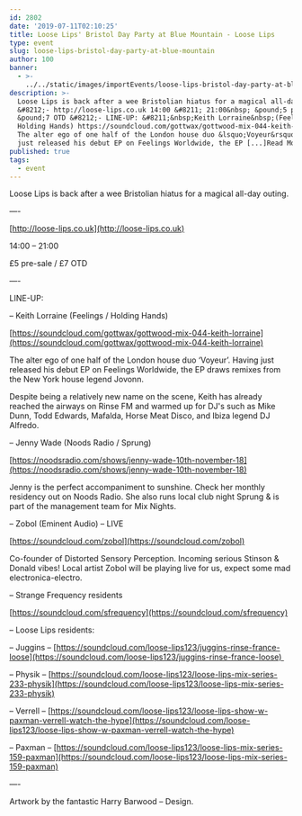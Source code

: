 ```yaml
---
id: 2802
date: '2019-07-11T02:10:25'
title: Loose Lips' Bristol Day Party at Blue Mountain - Loose Lips
type: event
slug: loose-lips-bristol-day-party-at-blue-mountain
author: 100
banner:
  - >-
    ../../static/images/importEvents/loose-lips-bristol-day-party-at-blue-mountain/image2802.jpeg
description: >-
  Loose Lips is back after a wee Bristolian hiatus for a magical all-day outing.
  &#8212;- http://loose-lips.co.uk 14:00 &#8211; 21:00&nbsp; &pound;5 pre-sale /
  &pound;7 OTD &#8212;- LINE-UP: &#8211;&nbsp;Keith Lorraine&nbsp;(Feelings /
  Holding Hands) https://soundcloud.com/gottwax/gottwood-mix-044-keith-lorraine
  The alter ego of one half of the London house duo &lsquo;Voyeur&rsquo;. Having
  just released his debut EP on Feelings Worldwide, the EP [...]Read More...
published: true
tags:
  - event
---
```

Loose Lips is back after a wee Bristolian hiatus for a magical all-day outing.

  

—-

  

[http://loose-lips.co.uk](http://loose-lips.co.uk)

  

14:00 – 21:00 

£5 pre-sale / £7 OTD

  

—-

  

LINE-UP:

  

– Keith Lorraine (Feelings / Holding Hands)

[https://soundcloud.com/gottwax/gottwood-mix-044-keith-lorraine](https://soundcloud.com/gottwax/gottwood-mix-044-keith-lorraine)

  

The alter ego of one half of the London house duo ‘Voyeur’. Having just released his debut EP on Feelings Worldwide, the EP draws remixes from the New York house legend Jovonn.

Despite being a relatively new name on the scene, Keith has already reached the airways on Rinse FM and warmed up for DJ's such as Mike Dunn, Todd Edwards, Mafalda, Horse Meat Disco, and Ibiza legend DJ Alfredo. 

  

– Jenny Wade (Noods Radio / Sprung)

[https://noodsradio.com/shows/jenny-wade-10th-november-18](https://noodsradio.com/shows/jenny-wade-10th-november-18)

  

Jenny is the perfect accompaniment to sunshine. Check her monthly residency out on Noods Radio. She also runs local club night Sprung & is part of the management team for Mix Nights.

  

– Zobol (Eminent Audio) – LIVE

[https://soundcloud.com/zobol](https://soundcloud.com/zobol)

  

Co-founder of Distorted Sensory Perception. Incoming serious Stinson & Donald vibes! Local artist Zobol will be playing live for us, expect some mad electronica-electro.

  

– Strange Frequency residents  

[https://soundcloud.com/sfrequency](https://soundcloud.com/sfrequency)

  

– Loose Lips residents: 

  

– Juggins – [https://soundcloud.com/loose-lips123/juggins-rinse-france-loose](https://soundcloud.com/loose-lips123/juggins-rinse-france-loose) 

– Physik – [https://soundcloud.com/loose-lips123/loose-lips-mix-series-233-physik](https://soundcloud.com/loose-lips123/loose-lips-mix-series-233-physik)

– Verrell – [https://soundcloud.com/loose-lips123/loose-lips-show-w-paxman-verrell-watch-the-hype](https://soundcloud.com/loose-lips123/loose-lips-show-w-paxman-verrell-watch-the-hype)

– Paxman – [https://soundcloud.com/loose-lips123/loose-lips-mix-series-159-paxman](https://soundcloud.com/loose-lips123/loose-lips-mix-series-159-paxman)

  

—- 

  

Artwork by the fantastic Harry Barwood – Design.
